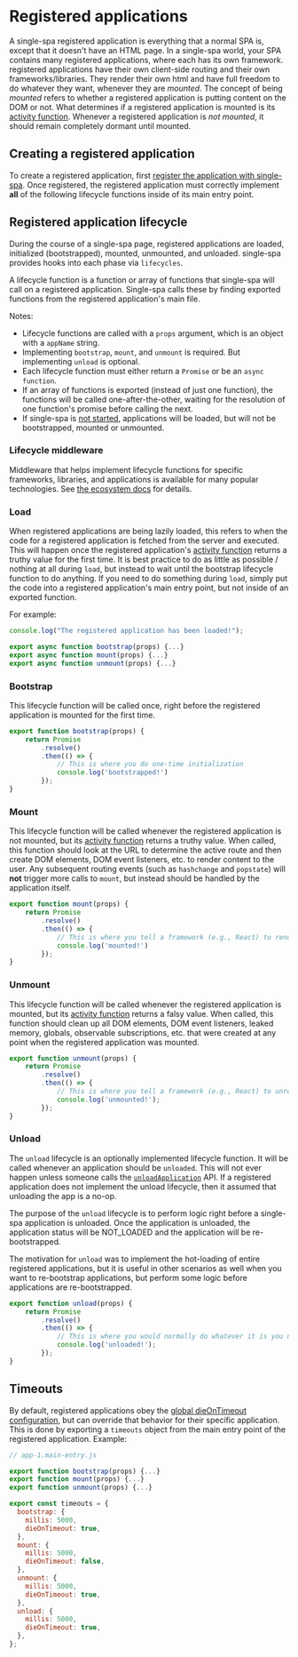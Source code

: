 # Registered applications

A single-spa registered application is everything that a normal SPA is, except that it doesn't have an HTML page.
In a single-spa world, your SPA contains many registered applications, where each has its own framework.
registered applications have their own client-side routing and their own frameworks/libraries.
They render their own html and have full freedom to do whatever they want, whenever they are *mounted*.
The concept of being *mounted* refers to whether a registered application is putting content on the DOM or not.
What determines if a registered application is mounted is its [activity function](/docs/single-spa-config.md#activity-function).
Whenever a registered application is *not mounted*, it should remain completely dormant until mounted.

## Creating a registered application

To create a registered application, first
[register the application with single-spa](/docs/single-spa-config.md#registering-applications).
Once registered, the registered application must correctly implement **all** of the following lifecycle functions
inside of its main entry point.

## Registered application lifecycle
During the course of a single-spa page, registered applications are loaded, initialized (bootstrapped), mounted, unmounted, and unloaded.
single-spa provides hooks into each phase via `lifecycles`.

A lifecycle function is a function or array of functions that single-spa will call on a registered application.
Single-spa calls these by finding exported functions from the registered application's main file.

Notes:
- Lifecycle functions are called with a `props` argument, which is an object with a `appName` string.
- Implementing `bootstrap`, `mount`, and `unmount` is required. But implementing `unload` is optional.
- Each lifecycle function must either return a `Promise` or be an `async function`.
- If an array of functions is exported (instead of just one function), the functions will be called
  one-after-the-other, waiting for the resolution of one function's promise before calling the next.
- If single-spa is [not started](/docs/single-spa-api.md#start), applications will be loaded,
  but will not be bootstrapped, mounted or unmounted.

### Lifecycle middleware
Middleware that helps implement lifecycle functions for specific frameworks, libraries, and applications
is available for many popular technologies. See [the ecosystem docs](/docs/single-spa-ecosystem.md) for details.

### Load
When registered applications are being lazily loaded, this refers to when the code for a registered application
is fetched from the server and executed. This will happen once the registered application's [activity function](/docs/single-spa-config.md#activity-function)
returns a truthy value for the first time. It is best practice to do as little as possible / nothing at all
during `load`, but instead to wait until the bootstrap lifecycle function to do anything.
If you need to do something during `load`, simply put the code into a registered application's main entry point,
but not inside of an exported function.

For example:
```js
console.log("The registered application has been loaded!");

export async function bootstrap(props) {...}
export async function mount(props) {...}
export async function unmount(props) {...}
```

### Bootstrap
This lifecycle function will be called once, right before the registered application is
mounted for the first time.

```js
export function bootstrap(props) {
	return Promise
		.resolve()
		.then(() => {
			// This is where you do one-time initialization
			console.log('bootstrapped!')
		});
}
```

### Mount
This lifecycle function will be called whenever the registered application is not mounted, but its
[activity function](/docs/single-spa-config.md#activity-function) returns a truthy value. When
called, this function should look at the URL to determine the active route and then create
DOM elements, DOM event listeners, etc. to render content to the user. Any subsequent routing
events (such as `hashchange` and `popstate`) will **not** trigger more calls to `mount`, but
instead should be handled by the application itself.

```js
export function mount(props) {
	return Promise
		.resolve()
		.then(() => {
			// This is where you tell a framework (e.g., React) to render some ui to the dom
			console.log('mounted!')
		});
}
```

### Unmount
This lifecycle function will be called whenever the registered application is mounted, but its
[activity function](/docs/single-spa-config.md#activity-function) returns a falsy value. When
called, this function should clean up all DOM elements, DOM event listeners, leaked memory, globals,
observable subscriptions, etc. that were created at any point when the registered application was mounted.

```js
export function unmount(props) {
	return Promise
		.resolve()
		.then(() => {
			// This is where you tell a framework (e.g., React) to unrender some ui from the dom
			console.log('unmounted!');
		});
}
```

### Unload
The `unload` lifecycle is an optionally implemented lifecycle function. It will be called whenever an application should be
`unloaded`. This will not ever happen unless someone calls the [`unloadApplication`](/docs/single-spa-api.md#unload-application) API.
If a registered application does not implement the unload lifecycle, then it assumed that unloading the app is a no-op.

The purpose of the `unload` lifecycle is to perform logic right before a single-spa application is unloaded. Once
the application is unloaded, the application status will be NOT_LOADED and the application will be re-bootstrapped.

The motivation for `unload` was to implement the hot-loading of entire registered applications, but it is useful in other
scenarios as well when you want to re-bootstrap applications, but perform some logic before applications are re-bootstrapped.

```js
export function unload(props) {
	return Promise
		.resolve()
		.then(() => {
			// This is where you would normally do whatever it is you need to hot reload the code.
			console.log('unloaded!');
		});
}
```

## Timeouts
By default, registered applications obey the [global dieOnTimeout configuration](/docs/single-spa-api.md#dieontimeout),
but can override that behavior for their specific application. This is done by exporting a `timeouts` object
from the main entry point of the registered application. Example:

```js
// app-1.main-entry.js

export function bootstrap(props) {...}
export function mount(props) {...}
export function unmount(props) {...}

export const timeouts = {
  bootstrap: {
    millis: 5000,
    dieOnTimeout: true,
  },
  mount: {
    millis: 5000,
    dieOnTimeout: false,
  },
  unmount: {
    millis: 5000,
    dieOnTimeout: true,
  },
  unload: {
    millis: 5000,
	dieOnTimeout: true,
  },
};
```
